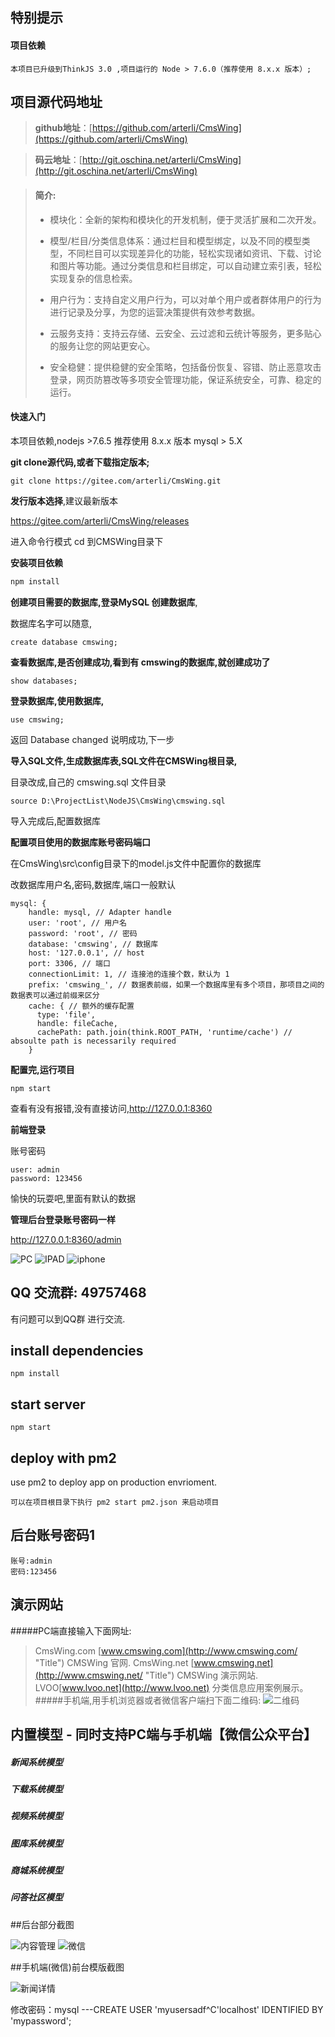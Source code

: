 ## 特别提示

#### 项目依赖

```
本项目已升级到ThinkJS 3.0 ,项目运行的 Node > 7.6.0（推荐使用 8.x.x 版本）;
```
## 项目源代码地址
> **github地址**：[https://github.com/arterli/CmsWing](https://github.com/arterli/CmsWing)

> **码云地址**：[http://git.oschina.net/arterli/CmsWing](http://git.oschina.net/arterli/CmsWing)

> #### **简介:**
>
> - 模块化：全新的架构和模块化的开发机制，便于灵活扩展和二次开发。
>
> - 模型/栏目/分类信息体系：通过栏目和模型绑定，以及不同的模型类型，不同栏目可以实现差异化的功能，轻松实现诸如资讯、下载、讨论和图片等功能。通过分类信息和栏目绑定，可以自动建立索引表，轻松实现复杂的信息检索。
>
> - 用户行为：支持自定义用户行为，可以对单个用户或者群体用户的行为进行记录及分享，为您的运营决策提供有效参考数据。
>
> - 云服务支持：支持云存储、云安全、云过滤和云统计等服务，更多贴心的服务让您的网站更安心。
>
> - 安全稳健：提供稳健的安全策略，包括备份恢复、容错、防止恶意攻击登录，网页防篡改等多项安全管理功能，保证系统安全，可靠、稳定的运行。

#### 快速入门

本项目依赖,nodejs >7.6.5  推荐使用 8.x.x 版本 mysql > 5.X 

**git clone源代码,或者下载指定版本;**

```git
git clone https://gitee.com/arterli/CmsWing.git
```

**发行版本选择**,建议最新版本

https://gitee.com/arterli/CmsWing/releases

进入命令行模式 cd 到CMSWing目录下

**安装项目依赖**

```js
npm install
```

**创建项目需要的数据库,登录MySQL 创建数据库**,

数据库名字可以随意,

```
create database cmswing;
```

**查看数据库,是否创建成功,看到有 cmswing的数据库,就创建成功了**

```
show databases;
```

**登录数据库,使用数据库,**

```
use cmswing;
```

返回 Database changed 说明成功,下一步

**导入SQL文件,生成数据库表,SQL文件在CMSWing根目录,**

目录改成,自己的 cmswing.sql 文件目录

```
source D:\ProjectList\NodeJS\CmsWing\cmswing.sql
```

导入完成后,配置数据库

**配置项目使用的数据库账号密码端口**

在CmsWing\src\config目录下的model.js文件中配置你的数据库

改数据库用户名,密码,数据库,端口一般默认

```
mysql: {
    handle: mysql, // Adapter handle
    user: 'root', // 用户名
    password: 'root', // 密码
    database: 'cmswing', // 数据库
    host: '127.0.0.1', // host
    port: 3306, // 端口
    connectionLimit: 1, // 连接池的连接个数，默认为 1
    prefix: 'cmswing_', // 数据表前缀，如果一个数据库里有多个项目，那项目之间的数据表可以通过前缀来区分
    cache: { // 额外的缓存配置
      type: 'file',
      handle: fileCache,
      cachePath: path.join(think.ROOT_PATH, 'runtime/cache') // absoulte path is necessarily required
    }
```

**配置完,运行项目**

```
npm start
```

查看有没有报错,没有直接访问,http://127.0.0.1:8360

**前端登录**

账号密码

```
user: admin
password: 123456
```

愉快的玩耍吧,里面有默认的数据

**管理后台登录账号密码一样**

http://127.0.0.1:8360/admin

![PC](http://www.cmswing.com/static/dome/macbookpro.png)
![IPAD](http://www.cmswing.com/static/dome/ipad.png)
![iphone](http://www.cmswing.com/static/dome/iphone.png)

## QQ 交流群: 49757468

有问题可以到QQ群 进行交流.

## install dependencies



```
npm install
```
## start server
```
npm start
```

## deploy with pm2

use pm2 to deploy app on production envrioment.

```
可以在项目根目录下执行 pm2 start pm2.json 来启动项目
```

## 后台账号密码1
```
账号:admin
密码:123456
```
## 演示网站
#####PC端直接输入下面网址:
>CmsWing.com [www.cmswing.com](http://www.cmswing.com/ "Title") CMSWing 官网.
>CmsWing.net [www.cmswing.net](http://www.cmswing.net/ "Title") CMSWing 演示网站.
>LVOO[www.lvoo.net](http://www.lvoo.net) 分类信息应用案例展示。
#####手机端,用手机浏览器或者微信客户端扫下面二维码:
![二维码](http://data.cmswing.com/1C30EFE7-A0DD-474B-88B5-4AD2270C422E.png)
## 内置模型 - 同时支持PC端与手机端【微信公众平台】
##### 新闻系统模型 
##### 下载系统模型 
##### 视频系统模型
##### 图库系统模型
##### 商城系统模型
##### 问答社区模型

##后台部分截图

![内容管理](http://data.cmswing.com/%E5%86%85%E5%AE%B9%E7%AE%A1%E7%90%86%20%20%20CmsWing%E5%86%85%E5%AE%B9%E7%AE%A1%E7%90%86%E6%A1%86%E6%9E%B6.png?imageView2/2/w/973)
![微信](http://data.cmswing.com/%E7%81%AB%E7%8B%90%E6%88%AA%E5%9B%BE_2016-05-20T09-51-31.869Z.png?imageView2/2/w/973)

##手机端(微信)前台模版截图

![新闻详情](http://data.cmswing.com/D8738B846D03D0854FA7FBB6C0CE189B.png)


修改密码：mysql
---CREATE USER 'myusersadf^C'localhost' IDENTIFIED BY 'mypassword';
